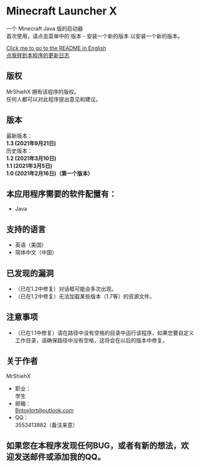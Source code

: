 # Minecraft Launcher X
一个 Minecraft Java 版的启动器<br/>
首次使用，请点击菜单中的 版本 - 安装一个新的版本 以安装一个新的版本。<br/>

[Click me to go to the README in English](https://github.com/MrShieh-X/minecraft-launcher-x/blob/master/README.md) <br/>
[点我转到本程序的更新日志](https://github.com/MrShieh-X/minecraft-launcher-x/blob/master/update_logs-zh.md) <br/>

## 版权
MrShiehX 拥有该程序的版权。<br/>
任何人都可以对此程序提出意见和建议。

## 版本
最新版本：<br/>
<b>1.3 (2021年9月21日)</b><br/>
历史版本：<br/>
<b>1.2 (2021年3月10日)</b><br/>
<b>1.1 (2021年3月5日)</b><br/>
<b>1.0 (2021年2月16日)（第一个版本）</b><br/>

## 本应用程序需要的软件配置有：
* Java

## 支持的语言
- 英语（美国）
- 简体中文（中国）

## 已发现的漏洞
- （已在1.2中修复）对话框可能会多次出现。
- （已在1.2中修复）无法加载某些版本（1.7等）的资源文件。

## 注意事项
- （已在1.1中修复）请在路径中没有空格的目录中运行该程序，如果您要自定义工作目录，请确保路径中没有空格，这将会在以后的版本中修复。

## 关于作者
MrShiehX<br/>
- 职业：<br/>
学生<br/>
- 邮箱：<br/>
Bntoylort@outlook.com<br/>
- QQ：<br/>
3553413882（备注来意）<br/>

## 如果您在本程序发现任何BUG，或者有新的想法，欢迎发送邮件或添加我的QQ。

